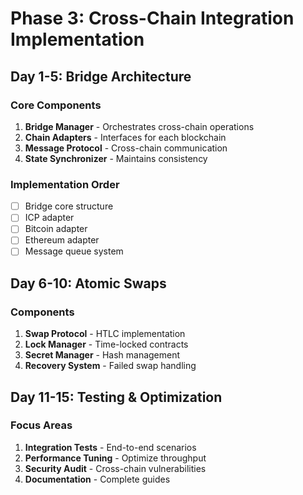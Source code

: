 # Phase 3: Cross-Chain Integration Implementation

## Day 1-5: Bridge Architecture

### Core Components
1. **Bridge Manager** - Orchestrates cross-chain operations
2. **Chain Adapters** - Interfaces for each blockchain
3. **Message Protocol** - Cross-chain communication
4. **State Synchronizer** - Maintains consistency

### Implementation Order
- [ ] Bridge core structure
- [ ] ICP adapter
- [ ] Bitcoin adapter
- [ ] Ethereum adapter
- [ ] Message queue system

## Day 6-10: Atomic Swaps

### Components
1. **Swap Protocol** - HTLC implementation
2. **Lock Manager** - Time-locked contracts
3. **Secret Manager** - Hash management
4. **Recovery System** - Failed swap handling

## Day 11-15: Testing & Optimization

### Focus Areas
1. **Integration Tests** - End-to-end scenarios
2. **Performance Tuning** - Optimize throughput
3. **Security Audit** - Cross-chain vulnerabilities
4. **Documentation** - Complete guides
